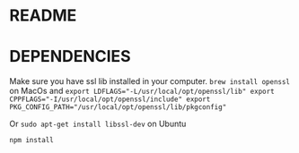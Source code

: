 
README
================================


DEPENDENCIES
================================

Make sure you have ssl lib installed in your computer.
`brew install openssl` on MacOs and
`export LDFLAGS="-L/usr/local/opt/openssl/lib"
export CPPFLAGS="-I/usr/local/opt/openssl/include"
export PKG_CONFIG_PATH="/usr/local/opt/openssl/lib/pkgconfig"
`

Or `sudo apt-get install libssl-dev` on Ubuntu


`npm install`
